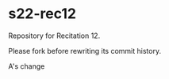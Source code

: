 # s22-rec12

Repository for Recitation 12. 

Please fork before rewriting its commit history. 


A's change
